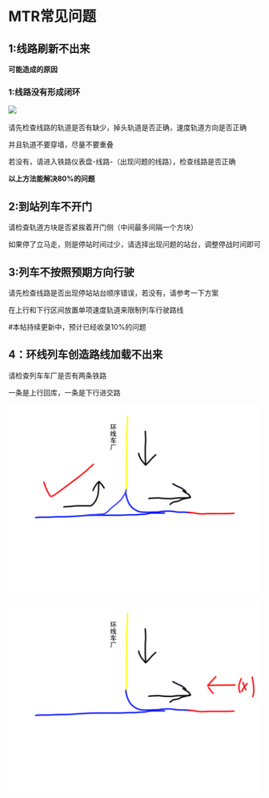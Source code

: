 # MTR常见问题

## 1:线路刷新不出来
**可能造成的原因**
### 1:线路没有形成闭环

![](/others/MTR/线路闭环.png)

请先检查线路的轨道是否有缺少，掉头轨道是否正确，速度轨道方向是否正确

并且轨道不要穿墙，尽量不要重叠

若没有，请进入铁路仪表盘-线路-（出现问题的线路），检查线路是否正确

 **以上方法能解决80%的问题**

## 2:到站列车不开门

请检查轨道方块是否紧挨着开门侧（中间最多间隔一个方块）

如果停了立马走，则是停站时间过少，请选择出现问题的站台，调整停战时间即可

## 3:列车不按照预期方向行驶

请先检查线路是否出现停站站台顺序错误，若没有，请参考一下方案

在上行和下行区间放置单项速度轨道来限制列车行驶路线

#本帖持续更新中，预计已经收录10%的问题

## 4：环线列车创造路线加载不出来

请检查列车车厂是否有两条铁路

一条是上行回库，一条是下行进交路

![.](others/MTR/正确示范.png)

![.](others/MTR/错误示范.png)


